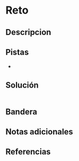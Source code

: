# Reto

## Descripcion

## Pistas
- 

## Solución

```
```

## Bandera

## Notas adicionales

## Referencias
